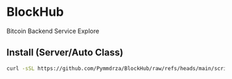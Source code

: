 # BlockHub

Bitcoin Backend Service Explore 

## Install (Server/Auto Class)

```bash
curl -sSL https://github.com/Pymmdrza/BlockHub/raw/refs/heads/main/scripts/install.sh | sh
```
